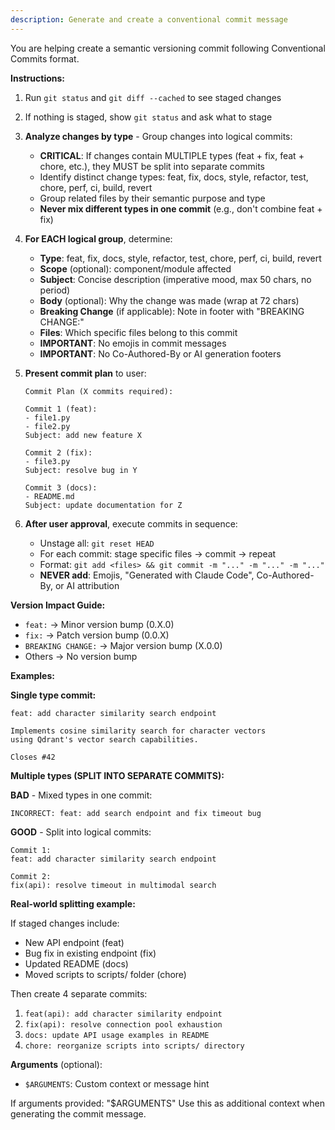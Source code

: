 ```yaml
---
description: Generate and create a conventional commit message
---
```


You are helping create a semantic versioning commit following Conventional Commits format.

**Instructions:**

1. Run `git status` and `git diff --cached` to see staged changes
2. If nothing is staged, show `git status` and ask what to stage
3. **Analyze changes by type** - Group changes into logical commits:
   - **CRITICAL**: If changes contain MULTIPLE types (feat + fix, feat + chore, etc.), they MUST be split into separate commits
   - Identify distinct change types: feat, fix, docs, style, refactor, test, chore, perf, ci, build, revert
   - Group related files by their semantic purpose and type
   - **Never mix different types in one commit** (e.g., don't combine feat + fix)

4. **For EACH logical group**, determine:
   - **Type**: feat, fix, docs, style, refactor, test, chore, perf, ci, build, revert
   - **Scope** (optional): component/module affected
   - **Subject**: Concise description (imperative mood, max 50 chars, no period)
   - **Body** (optional): Why the change was made (wrap at 72 chars)
   - **Breaking Change** (if applicable): Note in footer with "BREAKING CHANGE:"
   - **Files**: Which specific files belong to this commit
   - **IMPORTANT**: No emojis in commit messages
   - **IMPORTANT**: No Co-Authored-By or AI generation footers

5. **Present commit plan** to user:

   ```
   Commit Plan (X commits required):

   Commit 1 (feat):
   - file1.py
   - file2.py
   Subject: add new feature X

   Commit 2 (fix):
   - file3.py
   Subject: resolve bug in Y

   Commit 3 (docs):
   - README.md
   Subject: update documentation for Z
   ```

6. **After user approval**, execute commits in sequence:
   - Unstage all: `git reset HEAD`
   - For each commit: stage specific files → commit → repeat
   - Format: `git add <files> && git commit -m "..." -m "..." -m "..."`
   - **NEVER add**: Emojis, "Generated with Claude Code", Co-Authored-By, or AI attribution

**Version Impact Guide:**

- `feat:` → Minor version bump (0.X.0)
- `fix:` → Patch version bump (0.0.X)
- `BREAKING CHANGE:` → Major version bump (X.0.0)
- Others → No version bump

**Examples:**

**Single type commit:**

```
feat: add character similarity search endpoint

Implements cosine similarity search for character vectors
using Qdrant's vector search capabilities.

Closes #42
```

**Multiple types (SPLIT INTO SEPARATE COMMITS):**

**BAD** - Mixed types in one commit:

```
INCORRECT: feat: add search endpoint and fix timeout bug
```

**GOOD** - Split into logical commits:

```
Commit 1:
feat: add character similarity search endpoint

Commit 2:
fix(api): resolve timeout in multimodal search
```

**Real-world splitting example:**

If staged changes include:

- New API endpoint (feat)
- Bug fix in existing endpoint (fix)
- Updated README (docs)
- Moved scripts to scripts/ folder (chore)

Then create 4 separate commits:

1. `feat(api): add character similarity endpoint`
2. `fix(api): resolve connection pool exhaustion`
3. `docs: update API usage examples in README`
4. `chore: reorganize scripts into scripts/ directory`

**Arguments** (optional):

- `$ARGUMENTS`: Custom context or message hint

If arguments provided: "$ARGUMENTS"
Use this as additional context when generating the commit message.
